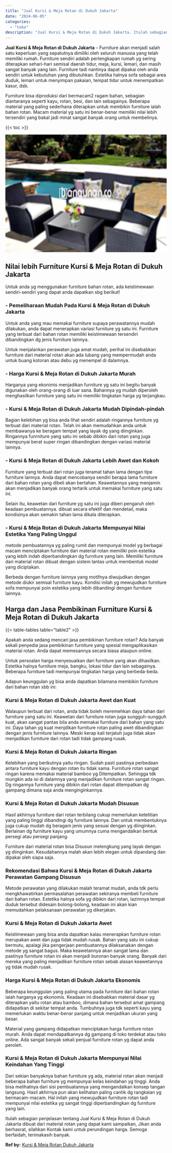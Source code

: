 ```yaml
---
title: "Jual Kursi & Meja Rotan di Dukuh Jakarta"
date: "2024-06-05"
categories: 
  - "toko"
description: "Jual Kursi & Meja Rotan di Dukuh Jakarta. Itulah sebagian penjelasan tentang Jual Kursi & Meja Rotan di Dukuh Jakarta dibuat dari material rotan yang dapat k..."
---
```


**Jual Kursi & Meja Rotan di Dukuh Jakarta** – Furniture akan menjadi salah satu keperluan yang sepatutnya dimiliki oleh seluruh manusia yang telah memiliki rumah. Furniture sendiri adalah perlengkapan rumah yg sering diterapkan sehari-hari semisal daerah tidur, meja, kursi, lemari, dan masih sangat banyak yang lain. Furniture tadi nantinya dapat dipakai oleh anda sendiri untuk kebutuhan yang dibutuhkan. Estetika halnya sofa sebagai area duduk, lemari untuk menyimpan pakaian, tempat tidur untuk menempatkan kasur, dsb.

Furniture bisa diproduksi dari bermacam2 ragam bahan, sebagian diantaranya seperti kayu, rotan, besi, dan lain sebagainya. Beberapa material yang paling sederhana diterapkan untuk membikin furniture ialah bahan rotan. Macam material yg satu ini benar-benar memiliki nilai lebih tersendiri yang bakal jadi minat sangat banyak orang untuk membelinya.

{{< toc >}}

![Jual Kursi & Meja Rotan di Dukuh Jakarta](/images/kursi-meja-rotan-murah40.png)

## Nilai lebih Furniture Kursi & Meja Rotan di Dukuh Jakarta

Untuk anda yg menggunakan furniture bahan rotan, ada keistimewaan sendiri-sendiri yang dapat anda dapatkan sbg berikut!

### \- Pemeliharaan Mudah Pada Kursi & Meja Rotan di Dukuh Jakarta

Untuk anda yang mau memakai furniture supaya perawatannya mudah dilakukan, anda dapat menerapkan variasi furniture yg satu ini. Furniture yang terbuat dari bahan rotan memiliki keistimewaan tersendiri dibandingkan dg jenis furniture lainnya.

Untuk menjalankan perawatan juga amat mudah, perihal ini disebabkan furniture dari material rotan akan ada lubang yang mempermudah anda untuk buang kotoran atau debu yg menempel di dalamnya.

### \- Harga Kursi & Meja Rotan di Dukuh Jakarta Murah

Harganya yang ekonimis menjadikan furniture yg satu ini begitu banyak digunakan oleh orang-orang di luar sana. Bahannya yg mudah diperoleh menghasilkan furniture yang satu ini memiliki tingkatan harga yg terjangkau.

### \- Kursi & Meja Rotan di Dukuh Jakarta Mudah Dipindah-pindah

Bagian kelebihan yg bisa anda lihat sendiri adalah ringannya furniture yg terbuat dari material rotan. Telah ini akan memudahkan anda untuk membawanya ke beragam tempat yang layak dg yang diinginkan. Ringannya funrniture yang satu ini sebab dibikin dari rotan yang juga mempunyai berat super ringan dibandingkan dengan variasi material lainnya.

### \- Kursi & Meja Rotan di Dukuh Jakarta Lebih Awet dan Kokoh

Furniture yang terbuat dari rotan juga teramat tahan lama dengan tipe furniture lainnya. Anda dapat mencobanya sendiri berapa lama furniture dari bahan rotan yang dibeli akan bertahan. Keawetannya yang menjamin akan menjadikan banyak orang tertarik untuk memakai furniture yang satu ini.

Selain itu, keawetan dari furniture yg satu ini juga diberi pengaruh oleh keadaan pembuatannya. dibuat secara efektif dan mendetail, maka kondisinya akan semakin tahan lama dikala diterapkan.

### \- Kursi & Meja Rotan di Dukuh Jakarta Mempunyai Nilai Estetika Yang Paling Unggul

metode pembuatannya yg paling rumit dan mempunyai model yg berbagai macam menciptakan furniture dari material rotan memiliki poin estetika yang lebih indah diperbandingkan dg furniture yang lain. Memiliki furniture dari material rotan dibuat dengan sistem lantas untuk membentuk model yang diciptakan.

Berbeda dengan furniture lainnya yang motifnya diwujudkan dengan metode diukir semisal furniture kayu. Kondisi inilah yg mewujudkan furniture sofa mempunyai poin estetika yang lebih dibandingi dengan furniture lainnya.

## Harga dan Jasa Pembikinan Furniture Kursi & Meja Rotan di Dukuh Jakarta

{{< table-tables table="table2" >}}

Apakah anda sedang mencari jasa pembikinan furniture rotan? Ada banyak sekali penyedia jasa pembikinan furniture yang spesial mengaplikasikan material rotan. Anda dapat memesannya secara biasa ataupun online.

Untuk persoalan harga menyesuaikan dari furniture yang akan dihasilkan. Estetika halnya furniture meja, bangku, lokasi tidur dan lain sebagainya. Beberapa furniture tadi mempunyai tingkatan harga yang berbeda-beda.

Adapun keunggulan yg bisa anda dapatkan bilamana membikin furniture dari bahan rotan sbb ini:

### Kursi & Meja Rotan di Dukuh Jakarta Awet dan Kuat

Walaupun terbuat dari rotan, anda tidak boleh meremehkan daya tahan dari furniture yang satu ini. Keawetan dari furniture rotan juga sungguh-sungguh kuat, akan sangat pantas bila anda memakai furniture dari bahan yang satu ini. Daya tahan yg kuat menjdikan furniture rotan paling awet dibandingkan dengan jenis furniture lainnya. Meski kerap kali terjatuh juga tidak akan menjadikan furniture dari rotan tadi tidak gampang rusak.

### Kursi & Meja Rotan di Dukuh Jakarta Ringan

Kelebihan yang berikutnya yaitu ringan. Sudah pasti pastinya perbedaan antara furniture kayu dengan rotan itu tidak sama. Furniture rotan sangat ringan karena memakai material bamboo yg Ditempatkan. Sehingga tdk mungkin ada isi di dalamnya yang menjadikan furniture rotan sangat ringan. Dg ringannya furniture yang dibikin dari rotan dapat ditempatkan dg gampang dimana saja anda menginginkannya.

### Kursi & Meja Rotan di Dukuh Jakarta Mudah Disusun

Hasil akhirnya furniture dari rotan terbilang cukup memerlukan ketelitian yang paling tinggi dibandingi dg furniture lainnya. Dan untuk membentuknya juga cukup mudah dg beragam jenis yang sesuai dengan yg diinginkan. Berlainan dg furniture kayu yang umumnya cuma mengandalkan bentuk persegi atau persegi panjang.

Furniture dari material rotan bisa Disusun melengkung yang layak dengan yg diinginkan. Kesudahannya malah akan lebih elegan untuk dipandang dan dipakai oleh siapa saja.

### Rekomendasi Bahwa Kursi & Meja Rotan di Dukuh Jakarta Perawatan Gampang Disusun

Metode perawatan yang dilakukan malah teramat mudah, anda tdk perlu mengkhawatirkan permasalahan perawatan sekiranya membeli furniture dari bahan rotan. Estetika halnya sofa yg dibikin dari rotan, lazimnya tempat duduk tersebut didesain bolong-bolong, keadaan ini akan kian memudahkan pelaksanaan perawatan yg dikerjakan.

### Kursi & Meja Rotan di Dukuh Jakarta Awet

Keistimewaan yang bisa anda dapatkan kalau menerapkan furniture rotan merupakan awet dan juga tidak mudah rusak. Bahan yang satu ini cukup bermutu, apalagi jika pengerjaan pembuatannya dilaksanakan dengan metode yg sangat bagus. Maka keawetannya akan sangat lama dan pastinya furniture rotan ini akan menjadi buronan banyak orang. Banyak dari mereka yang paling menjadikan furniture rotan sebab alasan keawetannya yg tidak mudah rusak.

### Harga Kursi & Meja Rotan di Dukuh Jakarta Ekonomis

Beberapa keunggulan yang paling utama pada furniture dari bahan rotan ialah harganya yg ekonomis. Keadaan ini disebabkan material dasar yg diterapkan yaitu rotan atau bamboo, dimana bahan tersebut amat gampang didapatkan di sekitar tempat anda. Tumbuhnya juga tdk seperti kayu yang memerlukan waktu benar-benar panjang untuk menjadikan ukuran yang besar.

Material yang gampang didapatkan menciptakan harga furniture rotan murah. Anda dapat mendapatkannya dg gampang di toko terdekat atau toko online. Ada sangat banyak sekali penjual furniture rotan yg dapat anda peroleh.

### Kursi & Meja Rotan di Dukuh Jakarta Mempunyai Nilai Keindahan Yang Tinggi

Dari sekian banyaknya bahan furniture yg ada, material rotan akan menjadi beberapa bahan furniture yg mempunyai kelas keindahan yg tinggi. Anda bisa melihatnya dari sisi pembuatannya yang mengandalkan konsep tangan langsung. Hasil akhirnya pun akan kelihatan paling cantik dg rangkaian yg bermacam-macam. Hal inilah yang mewujudkan furniture rotan tadi mempunyai nilai estetika yg sangat tinggi diperbandingkan dg furniture yang lain.

Itulah sebagian penjelasan tentang Jual Kursi & Meja Rotan di Dukuh Jakarta dibuat dari material rotan yang dapat kami sampaikan, Jikan anda berhasrat, silahkan Kontak kami untuk perundingan harga. Semoga berfaidah, terimakasih banyak.

**Ref by:** [Kursi & Meja Rotan Dukuh Jakarta](https://id.wikipedia.org/wiki/Kursi)
